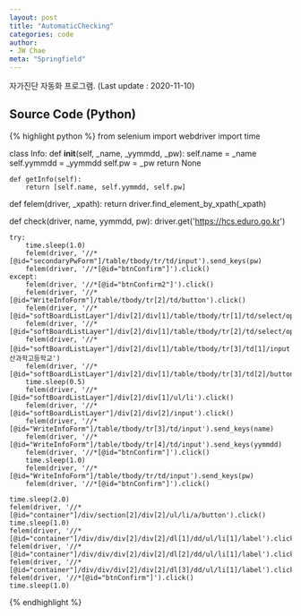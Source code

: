```yaml
---
layout: post
title: "AutomaticChecking"
categories: code
author:
- JW Chae
meta: "Springfield"
---
```


자가진단 자동화 프로그램.
(Last update : 2020-11-10)

## Source Code (Python)

{% highlight python %}
from selenium import webdriver
import time

class Info:
    def __init__(self, _name, _yymmdd, _pw):
        self.name = _name
        self.yymmdd = _yymmdd
        self.pw = _pw
        return None

    def getInfo(self):
        return [self.name, self.yymmdd, self.pw]

def felem(driver, _xpath):
    return driver.find_element_by_xpath(_xpath)

def check(driver, name, yymmdd, pw):
    driver.get('https://hcs.eduro.go.kr')
    
    try:
        time.sleep(1.0)
        felem(driver, '//*[@id="secondaryPwForm"]/table/tbody/tr/td/input').send_keys(pw)
        felem(driver, '//*[@id="btnConfirm"]').click()
    except:
        felem(driver, '//*[@id="btnConfirm2"]').click()
        felem(driver, '//*[@id="WriteInfoForm"]/table/tbody/tr[2]/td/button').click()
        felem(driver, '//*[@id="softBoardListLayer"]/div[2]/div[1]/table/tbody/tr[1]/td/select/option[8]').click()
        felem(driver, '//*[@id="softBoardListLayer"]/div[2]/div[1]/table/tbody/tr[2]/td/select/option[5]').click()
        felem(driver, '//*[@id="softBoardListLayer"]/div[2]/div[1]/table/tbody/tr[3]/td[1]/input').send_keys('울산과학고등학교')
        felem(driver, '//*[@id="softBoardListLayer"]/div[2]/div[1]/table/tbody/tr[3]/td[2]/button').click()
        time.sleep(0.5)
        felem(driver, '//*[@id="softBoardListLayer"]/div[2]/div[1]/ul/li').click()
        felem(driver, '//*[@id="softBoardListLayer"]/div[2]/div[2]/input').click()
        felem(driver, '//*[@id="WriteInfoForm"]/table/tbody/tr[3]/td/input').send_keys(name)
        felem(driver, '//*[@id="WriteInfoForm"]/table/tbody/tr[4]/td/input').send_keys(yymmdd)
        felem(driver, '//*[@id="btnConfirm"]').click()
        time.sleep(1.0)
        felem(driver, '//*[@id="WriteInfoForm"]/table/tbody/tr/td/input').send_keys(pw)
        felem(driver, '//*[@id="btnConfirm"]').click()
    
    time.sleep(2.0)
    felem(driver, '//*[@id="container"]/div/section[2]/div[2]/ul/li/a/button').click()
    time.sleep(1.0)
    felem(driver, '//*[@id="container"]/div/div/div[2]/div[2]/dl[1]/dd/ul/li[1]/label').click()
    felem(driver, '//*[@id="container"]/div/div/div[2]/div[2]/dl[2]/dd/ul/li[1]/label').click()
    felem(driver, '//*[@id="container"]/div/div/div[2]/div[2]/dl[3]/dd/ul/li[1]/label').click()
    felem(driver, '//*[@id="btnConfirm"]').click()
    time.sleep(1.0)
{% endhighlight %}
